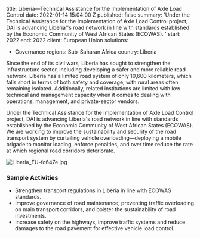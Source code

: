 
title: Liberia—Technical Assistance for the Implementation of Axle Load Control
date: 2022-01-14 15:04:00 Z
published: false
summary: 'Under the Technical Assistance for the Implementation of Axle Load Control
  project, DAI is advancing Liberia''s road network in line with standards established
  by the Economic Community of West African States (ECOWAS). '
start: 2022
end: 2022
client: European Union
solutions:
- Governance
regions: Sub-Saharan Africa
country: Liberia


Since the end of its civil wars, Liberia has sought to strengthen the infrastructure sector, including developing a safer and more reliable road network. Liberia has a limited road system of only 10,600 kilometers, which falls short in terms of both safety and coverage, with rural areas often remaining isolated. Additionally, related institutions are limited with low technical and management capacity when it comes to dealing with operations, management, and private-sector vendors.

Under the Technical Assistance for the Implementation of Axle Load Control project, DAI is advancing Liberia's road network in line with standards established by the Economic Community of West African States (ECOWAS). We are working to improve the sustainability and security of the road transport system by curtailing vehicle overloading—deploying a mobile brigade to monitor loading, enforce penalties, and over time reduce the rate at which regional road corridors deteriorate.

![Liberia_EU-fc647e.jpg](/uploads/Liberia_EU-fc647e.jpg)

### Sample Activities

* Strengthen transport regulations in Liberia in line with ECOWAS standards.
* Improve governance of road maintenance, preventing traffic overloading on main transport corridors, and bolster the sustainability of road investments.
* Increase safety on the highways, improve traffic systems and reduce damages to the road pavement for effective vehicle load control.
